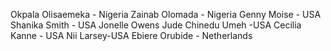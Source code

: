

Okpala Olisaemeka - Nigeria 
Zainab Olomada - Nigeria
Genny Moise - USA
Shanika Smith - USA
Jonelle Owens 
Jude Chinedu Umeh -USA
Cecilia Kanne - USA
Nii Larsey-USA
Ebiere Orubide - Netherlands

